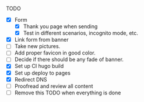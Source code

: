 TODO

* [x] Form
  - [x] Thank you page when sending
  - [x] Test in different scenarios, incognito mode, etc.
* [x] Link form from banner
* [ ] Take new pictures.
* [ ] Add proper favicon in good color.
* [ ] Decide if there should be any fade of banner.
* [x] Set up CI hugo build
* [x] Set up deploy to pages
* [x] Redirect DNS
* [ ] Proofread and review all content
* [ ] Remove this TODO when everything is done
